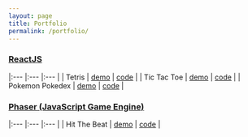 ```yaml
---
layout: page
title: Portfolio
permalink: /portfolio/
---
```


### [ReactJS](https://facebook.github.io/react/)

|:---	            |:---	|:---	|
|   Tetris      	|   [demo](https://viiqswim.github.io/tetris-redux)	            |   [code](https://github.com/viiqswim/tetris-redux)	    |
|   Tic Tac Toe 	|   [demo](https://viiqswim.github.io/tic-tac-toe-react/demo/)	|   [code](https://github.com/viiqswim/tic-tac-toe-react)	|
|   Pokemon Pokedex	|   [demo](https://viiqswim.github.io/pokedex-react-redux/)	    |   [code](https://github.com/viiqswim/pokedex-react-redux)	|

### [Phaser (JavaScript Game Engine)](http://phaser.io/)

|:---	            |:---	|:---	|
|   Hit The Beat    |   [demo](https://viiqswim.github.io/https://viiqswim.github.io/hit_the_beat)  |   [code](https://github.com/viiqswim/hit_the_beat)	    |